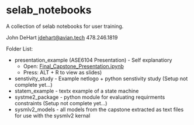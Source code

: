 # selab_notebooks
A collection of selab notebooks for user training.

John DeHart
  jdehart@avian.tech
  478.246.1819

Folder List:
- presentation_example (ASE6104 Presentation) - Self explanatiory
  - Open: [Final_Capstone_Presentation.ipynb](http://localhost:8889/selab/user/admin/notebooks/selab_notebooks.git/presentation_example/Final_Capstone_Presentation.ipynb)
  - Press: ALT + R to view as slides)
- senstivity_study - Example netlogo + python senstivity study (Setup not complete yet...)
- statem_example - textx example of a state machine
- systme2_package - python module for evaluating requirments constraints (Setup not complete yet...)
- sysmlv2_models - all models from the capstone extracted as text files for use with the sysmlv2 kernal
